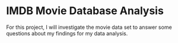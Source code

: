 # IMDB Movie Database Analysis
For this project, I will investigate the movie data set to answer some questions about my findings for my data analysis.
